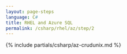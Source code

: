 ```yaml
---
layout: page-steps
language: C#
title: RHEL and Azure SQL
permalink: /csharp/rhel/az/step/2
---
```


{% include partials/csharp/az-crudunix.md %}
